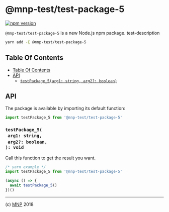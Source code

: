 # @mnp-test/test-package-5

[![npm version](https://badge.fury.io/js/@mnp-test/test-package-5.svg)](https://npmjs.org/package/@mnp-test/test-package-5)

`@mnp-test/test-package-5` is a new Node.js npm package. test-description

```sh
yarn add -E @mnp-test/test-package-5
```

## Table Of Contents

- [Table Of Contents](#table-of-contents)
- [API](#api)
  * [`testPackage_5(arg1: string, arg2?: boolean)`](#mynewpackagearg1-stringarg2-boolean-void)

## API

The package is available by importing its default function:

```js
import testPackage_5 from '@mnp-test/test-package-5'
```

### `testPackage_5(`<br/>&nbsp;&nbsp;`arg1: string,`<br/>&nbsp;&nbsp;`arg2?: boolean,`<br/>`): void`

Call this function to get the result you want.

```js
/* yarn example */
import testPackage_5 from '@mnp-test/test-package-5'

(async () => {
  await testPackage_5()
})()
```

---

(c) [MNP][1] 2018

[1]: https://mnpjs.org
